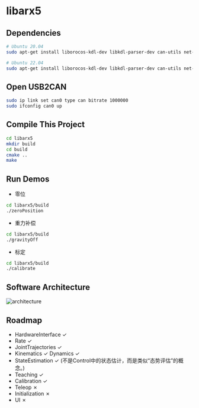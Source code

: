 # libarx5

## Dependencies

```sh
# Ubuntu 20.04
sudo apt-get install liborocos-kdl-dev libkdl-parser-dev can-utils net-tools

# Ubuntu 22.04
sudo apt-get install liborocos-kdl-dev libkdl-parser-dev can-utils net-tools
```

## Open USB2CAN

```sh
sudo ip link set can0 type can bitrate 1000000
sudo ifconfig can0 up
```

## Compile This Project
```sh
cd libarx5
mkdir build
cd build
cmake ..
make
```

## Run Demos
* 零位
```sh
cd libarx5/build
./zeroPosition
```

* 重力补偿
```sh
cd libarx5/build
./gravityOff
```

* 标定
```sh
cd libarx5/build
./calibrate
```

## Software Architecture
![architecture](docs/architecture.png)

## Roadmap

* HardwareInterface ✓
* Rate ✓
* JointTrajectories ✓
* Kinematics ✓ Dynamics ✓
* StateEstimation ✓ (不是Control中的状态估计，而是类似“态势评估”的概念。)
* Teaching ✓
* Calibration ✓
* Teleop ✗
* Initialization ✗
* UI ✗
